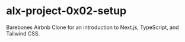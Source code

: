 # alx-project-0x02-setup
Barebones Airbnb Clone for an introduction to Next.js, TypeScript, and Tailwind CSS.
